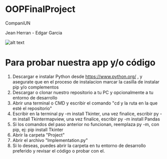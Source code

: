 # OOPFinalProject

CompaniUN

Jean Herran - Edgar Garcia

![alt text](https://imgur.com/a/qhs3pNi)


# Para probar nuestra app y/o código

1) Descargar e instalar Python desde https://www.python.org/ , y asegurate que en el proceso de instalacion marcar la casilla de instalar pip y/o complementos
2) Descargar o clonar nuestro repositorio a tu PC y opcionalmente a tu entorno de desarrollo
3) Abrir una terminal o CMD y escribir el comando "cd y la ruta en la que esté el repositorio"
4) Escribir en la terminal py -m install Tkinter, una vez finalice, escribir py -m install Tkintermapview, una vez finalice, escribir py -m install Pandas
5) Si los comandos del paso anterior no funcionan, reemplaza py -m, con pip, ej: pip install Tkinter
6) Abrir la carpeta "Project"
7) Abrir el archivo "Implementation.py"
8) Si lo deseas, puedes abrir la carpeta en tu entorno de desarrollo preferido y revisar el código o probar con el.

